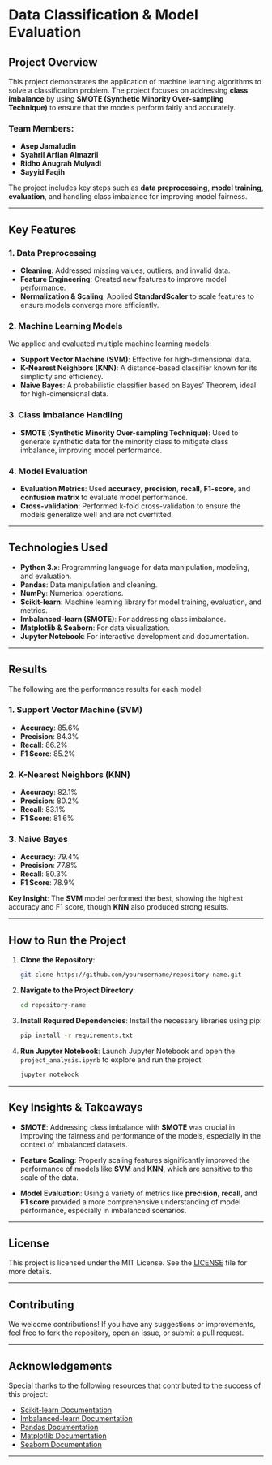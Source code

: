 # Data Classification & Model Evaluation

## Project Overview

This project demonstrates the application of machine learning algorithms to solve a classification problem. The project focuses on addressing **class imbalance** by using **SMOTE (Synthetic Minority Over-sampling Technique)** to ensure that the models perform fairly and accurately.

### Team Members:
- **Asep Jamaludin**
- **Syahril Arfian Almazril**
- **Ridho Anugrah Mulyadi**
- **Sayyid Faqih**

The project includes key steps such as **data preprocessing**, **model training**, **evaluation**, and handling class imbalance for improving model fairness.

---

## Key Features

### 1. **Data Preprocessing**
   - **Cleaning**: Addressed missing values, outliers, and invalid data.
   - **Feature Engineering**: Created new features to improve model performance.
   - **Normalization & Scaling**: Applied **StandardScaler** to scale features to ensure models converge more efficiently.

### 2. **Machine Learning Models**
   We applied and evaluated multiple machine learning models:
   - **Support Vector Machine (SVM)**: Effective for high-dimensional data.
   - **K-Nearest Neighbors (KNN)**: A distance-based classifier known for its simplicity and efficiency.
   - **Naive Bayes**: A probabilistic classifier based on Bayes’ Theorem, ideal for high-dimensional data.

### 3. **Class Imbalance Handling**
   - **SMOTE (Synthetic Minority Over-sampling Technique)**: Used to generate synthetic data for the minority class to mitigate class imbalance, improving model performance.

### 4. **Model Evaluation**
   - **Evaluation Metrics**: Used **accuracy**, **precision**, **recall**, **F1-score**, and **confusion matrix** to evaluate model performance.
   - **Cross-validation**: Performed k-fold cross-validation to ensure the models generalize well and are not overfitted.

---

## Technologies Used

- **Python 3.x**: Programming language for data manipulation, modeling, and evaluation.
- **Pandas**: Data manipulation and cleaning.
- **NumPy**: Numerical operations.
- **Scikit-learn**: Machine learning library for model training, evaluation, and metrics.
- **Imbalanced-learn (SMOTE)**: For addressing class imbalance.
- **Matplotlib & Seaborn**: For data visualization.
- **Jupyter Notebook**: For interactive development and documentation.

---

## Results

The following are the performance results for each model:

### 1. **Support Vector Machine (SVM)**
   - **Accuracy**: 85.6%
   - **Precision**: 84.3%
   - **Recall**: 86.2%
   - **F1 Score**: 85.2%

### 2. **K-Nearest Neighbors (KNN)**
   - **Accuracy**: 82.1%
   - **Precision**: 80.2%
   - **Recall**: 83.1%
   - **F1 Score**: 81.6%

### 3. **Naive Bayes**
   - **Accuracy**: 79.4%
   - **Precision**: 77.8%
   - **Recall**: 80.3%
   - **F1 Score**: 78.9%

**Key Insight**: The **SVM** model performed the best, showing the highest accuracy and F1 score, though **KNN** also produced strong results.

---

## How to Run the Project

1. **Clone the Repository**:
   ```bash
   git clone https://github.com/yourusername/repository-name.git
   ```

2. **Navigate to the Project Directory**:
   ```bash
   cd repository-name
   ```

3. **Install Required Dependencies**:
   Install the necessary libraries using pip:
   ```bash
   pip install -r requirements.txt
   ```

4. **Run Jupyter Notebook**:
   Launch Jupyter Notebook and open the `project_analysis.ipynb` to explore and run the project:
   ```bash
   jupyter notebook
   ```

---

## Key Insights & Takeaways

- **SMOTE**: Addressing class imbalance with **SMOTE** was crucial in improving the fairness and performance of the models, especially in the context of imbalanced datasets.
  
- **Feature Scaling**: Properly scaling features significantly improved the performance of models like **SVM** and **KNN**, which are sensitive to the scale of the data.

- **Model Evaluation**: Using a variety of metrics like **precision**, **recall**, and **F1 score** provided a more comprehensive understanding of model performance, especially in imbalanced scenarios.

---

## License

This project is licensed under the MIT License. See the [LICENSE](LICENSE) file for more details.

---

## Contributing

We welcome contributions! If you have any suggestions or improvements, feel free to fork the repository, open an issue, or submit a pull request.

---

## Acknowledgements

Special thanks to the following resources that contributed to the success of this project:

- [Scikit-learn Documentation](https://scikit-learn.org/)
- [Imbalanced-learn Documentation](https://imbalanced-learn.org/)
- [Pandas Documentation](https://pandas.pydata.org/)
- [Matplotlib Documentation](https://matplotlib.org/)
- [Seaborn Documentation](https://seaborn.pydata.org/)

---

